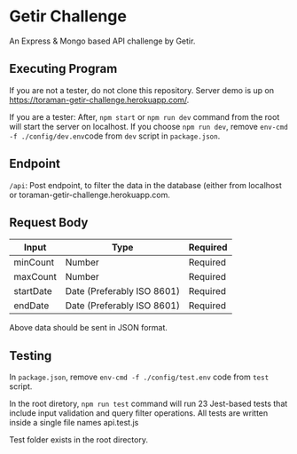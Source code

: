 # Getir Challenge
 An Express & Mongo based API challenge by Getir.

## Executing Program
If you are not a tester, do not clone this repository. Server demo is up on https://toraman-getir-challenge.herokuapp.com/.

If you are a tester:
After, `npm start` or `npm run dev` command from the root will start the server on localhost. If you choose `npm run dev`, remove `env-cmd -f ./config/dev.env`code from `dev` script in `package.json`.

## Endpoint
`/api`: Post endpoint, to filter the data in the database (either from localhost or toraman-getir-challenge.herokuapp.com.

## Request Body
| Input | Type | Required |
| --- | ----------- | ----------- |
| minCount | Number | Required |
| maxCount | Number | Required |
| startDate | Date (Preferably ISO 8601) | Required |
| endDate | Date (Preferably ISO 8601) | Required |

Above data should be sent in JSON format.

## Testing
In `package.json`, remove `env-cmd -f ./config/test.env` code from `test` script.

In the root diretory, `npm run test` command will run 23 Jest-based tests that include input validation and query filter operations. All tests are written inside a single file names api.test.js 

Test folder exists in the root directory.
